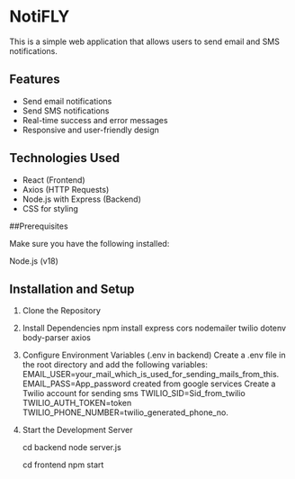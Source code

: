 # NotiFLY

This is a simple web application that allows users to send email and SMS notifications.

## Features

- Send email notifications
- Send SMS notifications
- Real-time success and error messages
- Responsive and user-friendly design

## Technologies Used

- React (Frontend)
- Axios (HTTP Requests)
- Node.js with Express (Backend)
- CSS for styling

##Prerequisites

Make sure you have the following installed:

Node.js (v18)

## Installation and Setup

1. Clone the Repository

2. Install Dependencies
    npm install express cors nodemailer twilio dotenv body-parser axios

3. Configure Environment Variables (.env in backend)
   Create a .env file in the root directory and add the following variables:
    EMAIL_USER=your_mail_which_is_used_for_sending_mails_from_this.
    EMAIL_PASS=App_password created from google services
    Create a Twilio account for sending sms
    TWILIO_SID=Sid_from_twilio
    TWILIO_AUTH_TOKEN=token
    TWILIO_PHONE_NUMBER=twilio_generated_phone_no.



5. Start the Development Server

    cd backend
    node server.js
    
    cd frontend
    npm start
